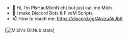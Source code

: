 - 👋 Hi, I’m PlsHauMichNicht but just call me Mich
- 👀 I make Discord Bots & FiveM Scripts
- 📫 How to reach me: https://discord.gg/AkczuAkJb6 

[![Mich's GitHub stats](https://github-readme-stats.vercel.app/api?username=plshaumichnicht)]

<!---
PlsHauMichNicht/PlsHauMichNicht is a ✨ special ✨ repository because its `README.md` (this file) appears on your GitHub profile.
You can click the Preview link to take a look at your changes.
--->
